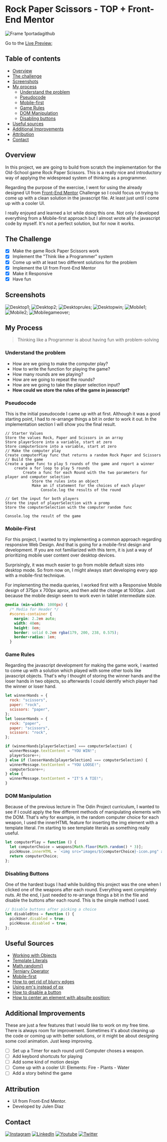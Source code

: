 # Rock Paper Scissors - TOP + Front-End Mentor

![Frame 1portadagithub](https://user-images.githubusercontent.com/66780327/115557714-475ba980-a2b2-11eb-870c-5dd59aa5517f.png)

Go to the [Live Preview](https://shifujulen.github.io/rock-paper-scissors/);

## Table of contents

- [Overview](#overview)
- [The challenge](#the-challenge)
- [Screenshots](#screenshots)
- [My process](#my-process)
  - [Understand the problem](#understand-the-problem)
  - [Pseudocode](#pseudocode)
  - [Mobile-first](#mobile-first)
  - [Game Rules](#game-rules)
  - [DOM Manipulation](#dom-manipulation)
  - [Disabling buttons](#disabling-buttons)
- [Useful sources](#useful-sources)
- [Additional Improvements](#additional-improvements)
- [Attribution](#attribution)
- [Contact](#contact)

## Overview

In this project, we are going to build from scratch the implementation for the Old-School game Rock Paper Scissors. This is a really nice and introductory way of applying the widespread system of thinking as a programmer.

Regarding the purpose of the exercise, I went for using the already designed UI from [Front-End Mentor](https://www.frontendmentor.io/) Challenge so I could focus on trying to come up with a clean solution in the javascript file. At least just until I come up with a cooler UI.

I really enjoyed and learned a lot while doing this one. Not only I developed everything from a Mobile-first approach but I almost wrote all the javascript code by myself. It's not a perfect solution, but for now it works.

## The Challenge

- [x] Make the game Rock Paper Scissors work
- [x] Implement the "Think like a Programmer" system
- [x] Come up with at least two different solutions for the problem
- [x] Implement the UI from Front-End Mentor
- [x] Make it Responsive
- [x] Have fun

## Screenshots

![Desktop1](/screenshots/desktop1.PNG);
![Desktop2](/screenshots/desktop2.PNG);
![Desktoprules](/screenshots/rules.PNG);
![Desktopwin](/screenshots/winthegame.PNG);
![Mobile1](/screenshots/mobile1.PNG);
![Mobile2](/screenshots/mobile2.PNG);
![Mobilegameover](/screenshots/mobile-gameover.PNG);

## My Process

> Thinking like a Programmer is about having fun with problem-solving

### Understand the problem

- How are we going to make the computer play?
- How to write the function for playing the game?
- How many rounds are we playing?
- How are we going to repeat the rounds?
- How are we going to take the player selection input?
- **How could we store the rules of the game in javascript?**

### Pseudocode

This is the initial pseudocode I came up with at first. Although it was a good starting point, I had to re-arrange things a bit in order to work it out. In the implementation section I will show you the final result.

```
// Starter Values
Store the values Rock, Paper and Scissors in an array
Store playerScore into a variable, start at zero
Store computerScore into a variable, start at zero
// Make the computer play
Create computerPlay func that returns a random Rock Paper and Scissors
// Build the game
Create a game func to play 5 rounds of the game and report a winner
    create a for loop to play 5 rounds
        Create a func for each Round with the two parameters for player and computer selection
            Store the rules into an object
            Make an if statement for the choices of each player
                Console.log the results of the round

// Get the input for both players
Store the input of playerSelection with a promp
Store the computerSelection with the computer random func

Console.log the result of the game
```

### Mobile-First

For this project, I wanted to try implementing a common approach regarding responsive Web Design. And that is going for a mobile-first design and development. If you are not familiarized with this term, it is just a way of prioritizing mobile user content over desktop devices.

Surprisingly, it was much easier to go from mobile default sizes into desktop mode. So from now on, I might always start developing every app with a mobile-first technique.

For implementing the media queries, I worked first with a Responsive Mobile design of 375px x 700px aprox, and then add the change at 1000px. Just because the mobile design seem to work even in tablet intermediate size.

```css
@media (min-width: 1000px) {
  /* Media for Header */
  #scores-container {
    margin: 2.2em auto;
    width: 40em;
    height: 8em;
    border: solid 0.2em rgba(179, 200, 238, 0.575);
    border-radius: 1em;
  }
```

### Game Rules

Regarding the javascript development for making the game work, I wanted to come up with a solution which played with some other tools like javascript objects. That's why I thought of storing the winner hands and the loser hands in two objects, so afterwards I could identify which player had the winner or loser hand.

```javascript
let winnerHands = {
  rock: "scissors",
  paper: "rock",
  scissors: "paper",
};
let looserHands = {
  rock: "paper",
  paper: "scissors",
  scissors: "rock",
};

if (winnerHands[playerSelection] === computerSelection) {
  winnerMessage.textContent = "YOU WIN!";
  playerScore++;
} else if (looserHands[playerSelection] === computerSelection) {
  winnerMessage.textContent = "YOU LOOSE!";
  computerScore++;
} else {
  winnerMessage.textContent = "IT'S A TIE!";
}
```

### DOM Manipulation

Because of the previous lecture in The Odin Project curriculum, I wanted to see if I could apply the few different methods of manipulating elements with the DOM. That's why for example, in the random computer choice for each weapon, I used the innerHTML feature for inserting the img element with a template literal. I'm starting to see template literals as something really useful.

```javascript
let computerPlay = function () {
  let computerChoice = weapons[Math.floor(Math.random() * 3)];
  pickHouse.innerHTML = `<img src="images/${computerChoice}-icon.png" alt="Computer icon">`;
  return computerChoice;
};
```

### Disabling Buttons

One of the hardest bugs I had while building this project was the one when I clicked one of the weapons after each round. Everything went completely nuts. At the end, I just needed to re-arrange things a bit in the file and disable the buttons after each round. This is the simple method I used.

```javascript
// Disable buttons after picking a choice
let disableBtns = function () {
  pickUser.disabled = true;
  pickHouse.disabled = true;
};
```

## Useful Sources

- [Working with Objects](https://developer.mozilla.org/en-US/docs/Web/JavaScript/Guide/Working_with_Objects)
- [Template Literals](https://developer.mozilla.org/en-US/docs/Web/JavaScript/Reference/Template_literals)
- [Math.random()](https://developer.mozilla.org/en-US/docs/Web/JavaScript/Reference/Global_Objects/Math/random)
- [Terniary Operator](https://developer.mozilla.org/en-US/docs/Web/JavaScript/Reference/Operators/Conditional_Operator)
- [Mobile-first](https://developer.mozilla.org/en-US/docs/Web/Progressive_web_apps/Responsive/Mobile_first)
- [How to get rid of blurry edges](https://jsfiddle.net/Will_law/Lo0n9g2y/)
- [Using em's instead of px](https://stackoverflow.com/questions/609517/why-em-instead-of-px)
- [How to disable a button](https://www.sololearn.com/Discuss/1794949/solved-is-there-a-way-to-disable-click-on-an-element-with-an-event-listener-without-removing-the)
- [How to center an element with absulte position](https://thoughtbot.com/blog/positioning);

## Additional Improvements

These are just a few features that I would like to work on my free time. There is always room for improvement. Sometimes it's about cleaning up the code or coming up with better solutions, or it might be about designing some cool animation. Just keep improving.

- [ ] Set up a Timer for each round until Computer choses a weapon.
- [ ] Add keybord shortcuts for playing
- [ ] Add some kind of motion design
- [ ] Come up with a cooler UI: Elements: Fire - Plants - Water
- [ ] Add a story behind the game

## Attribution

- UI from Front-End Mentor.
- Developed by Julen Diaz

## Contact

[<img alt="Instagram" src="https://img.shields.io/badge/julen.dev%20-%23E4405F.svg?&style=for-the-badge&logo=Instagram&logoColor=white"/>](https://www.instagram.com/julen.dev/)
[<img alt="LinkedIn" src="https://img.shields.io/badge/linkedin%20-%230077B5.svg?&style=for-the-badge&logo=linkedin&logoColor=white"/>](https://www.linkedin.com/in/julenfront/)
[<img alt="Youtube" src="https://img.shields.io/badge/julendev%20-%23FF0000.svg?&style=for-the-badge&logo=YouTube&logoColor=white"/>](https://www.youtube.com/channel/UCUoloquxVnnNLFTD8RwthIQ)
[<img alt="Twitter" src="https://img.shields.io/badge/@julendev%20-%231DA1F2.svg?&style=for-the-badge&logo=Twitter&logoColor=white"/>](https://twitter.com/julendev)
